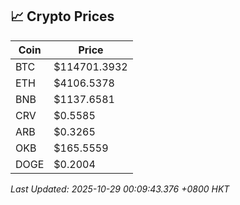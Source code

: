 ## 📈 Crypto Prices

| Coin | Price |
| ---- | ----- |
| BTC | $114701.3932 |
| ETH | $4106.5378 |
| BNB | $1137.6581 |
| CRV | $0.5585 |
| ARB | $0.3265 |
| OKB | $165.5559 |
| DOGE | $0.2004 |

_Last Updated: 2025-10-29 00:09:43.376 +0800 HKT_